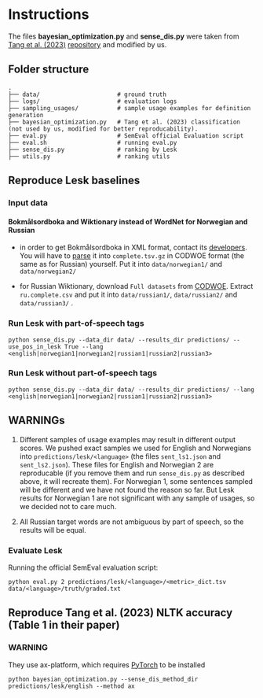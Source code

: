 # Instructions  

The files **bayesian_optimization.py** and **sense_dis.py** were taken from [Tang et al. (2023)](https://aclanthology.org/2023.findings-emnlp.231/) [repository](https://github.com/LivNLP/Sense-based-Semantic-Change-Prediction) and modified by us.

## Folder structure

    .
    ├── data/                      # ground truth
    ├── logs/                      # evaluation logs
    ├── sampling_usages/           # sample usage examples for definition generation
    ├── bayesian_optimization.py   # Tang et al. (2023) classification (not used by us, modified for better reproducability).
    ├── eval.py                    # SemEval official Evaluation script
    ├── eval.sh                    # running eval.py  
    ├── sense_dis.py               # ranking by Lesk
    ├── utils.py                   # ranking utils

## Reproduce Lesk baselines

### Input data

#### Bokmålsordboka and Wiktionary instead of WordNet for Norwegian and Russian

- in order to get Bokmålsordboka in XML format, contact its [developers](https://ordbokene.no/eng/contact). You will have to [parse](https://github.com/ltgoslo/Definition-generation-for-LSCD/blob/main/src/norwegian-dataset.ipynb) it into `complete.tsv.gz` in CODWOE format (the same as for Russian) yourself. Put it into `data/norwegian1/` and `data/norwegian2/`

- for Russian Wiktionary, download `Full datasets` from [CODWOE](https://codwoe.atilf.fr/). Extract `ru.complete.csv` and put it into `data/russian1/`, `data/russian2/` and `data/russian3/` .

### Run Lesk with part-of-speech tags

```commandline
python sense_dis.py --data_dir data/ --results_dir predictions/ --use_pos_in_lesk True --lang <english|norwegian1|norwegian2|russian1|russian2|russian3>
```

### Run Lesk without part-of-speech tags

```commandline
python sense_dis.py --data_dir data/ --results_dir predictions/ --lang <english|norwegian1|norwegian2|russian1|russian2|russian3>
```

## WARNINGs

1. Different samples of usage examples may result in different output scores. We pushed exact samples we used for English and Norwegians into `predictions/lesk/<language>` (the files `sent_ls1.json` and `sent_ls2.json`). These files for English and Norwegian 2 are reproducable (if you remove them and run `sense_dis.py` as described above, it will recreate them). For Norwegian 1, some sentences sampled will be different and we have not found the reason so far. But Lesk results for Norwegian 1 are not significant with any sample of usages, so we decided not to care much. 

2. All Russian target words are not ambiguous by part of speech, so the results will be equal.

### Evaluate Lesk

Running the official SemEval evaluation script:

```commandline
python eval.py 2 predictions/lesk/<language>/<metric>_dict.tsv data/<language>/truth/graded.txt
```

## Reproduce Tang et al. (2023) NLTK accuracy (Table 1 in their paper)

### WARNING

They use ax-platform, which requires [PyTorch](https://pytorch.org/get-started/locally/) to be installed

```commandline
python bayesian_optimization.py --sense_dis_method_dir predictions/lesk/english --method ax
```